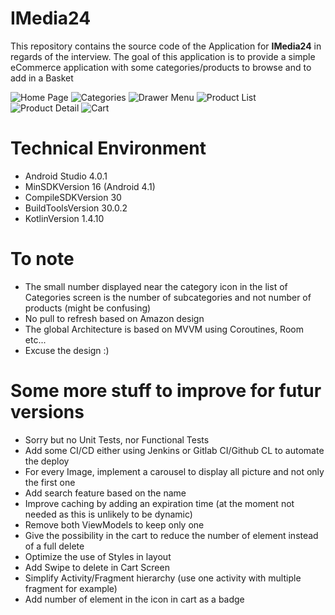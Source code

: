 # IMedia24 
  
This repository contains the source code of the Application for **IMedia24** in regards of the interview.
The goal of this application is to provide a simple eCommerce application with some categories/products to browse and to add in a Basket  
  
![Home Page](https://i.imgur.com/ZhtNUVV.png "Home Page")
![Categories](https://i.imgur.com/ULan9mR.png "Categories")
![Drawer Menu](https://i.imgur.com/AnZef6N.png "Drawer Menu")
![Product List](https://i.imgur.com/2bLcdJC.png "Product List")
![Product Detail](https://i.imgur.com/c14vM9N.png "Product Detail")
![Cart](https://i.imgur.com/K5qj8Xb.png "Cart")

# Technical Environment
 - Android Studio 4.0.1
 - MinSDKVersion 16 (Android 4.1)
 - CompileSDKVersion 30
 - BuildToolsVersion 30.0.2  
 - KotlinVersion 1.4.10  

# To note
- The small number displayed near the category icon in the list of Categories screen is the number of subcategories and not number of products (might be confusing)
- No pull to refresh based on Amazon design
- The global Architecture is based on MVVM using Coroutines, Room etc...
- Excuse the design :)

# Some more stuff to improve for futur versions
- Sorry but no Unit Tests, nor Functional Tests
- Add some CI/CD either using Jenkins or Gitlab CI/Github CL to automate the deploy
- For every Image, implement a carousel to display all picture and not only the first one
- Add search feature based on the name
- Improve caching by adding an expiration time (at the moment not needed as this is unlikely to be dynamic)
- Remove both ViewModels to keep only one
- Give the possibility in the cart to reduce the number of element instead of a full delete
- Optimize the use of Styles in layout
- Add Swipe to delete in Cart Screen
- Simplify Activity/Fragment hierarchy (use one activity with multiple fragment for example)
- Add number of element in the icon in cart as a badge
